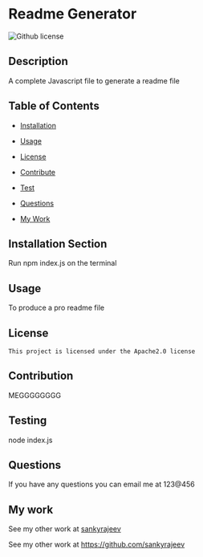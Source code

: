 # Readme Generator
   ![Github license](https://img.shields.io/badge/license-Apache2.0-blue.svg)

  ## Description

  A complete Javascript file to generate a readme file
  
  ## Table of Contents

  * [Installation](#installation-section)

  * [Usage](#usage)

   * [License](#license)

  * [Contribute](#contribution)

  * [Test](#testing)

  * [Questions](#questions)
  
  * [My Work](#my-work)

  ## Installation Section

  Run npm index.js on the terminal
  
 ## Usage

 To produce a pro readme file

  ## License 
    This project is licensed under the Apache2.0 license

 ## Contribution
 MEGGGGGGGG


## Testing

node index.js

## Questions

If you have any questions you can email me at 123@456


## My work

See my other work at [sankyrajeev](https://github.com/sankyrajeev)

See my other work at https://github.com/sankyrajeev

  


  
  
  
  